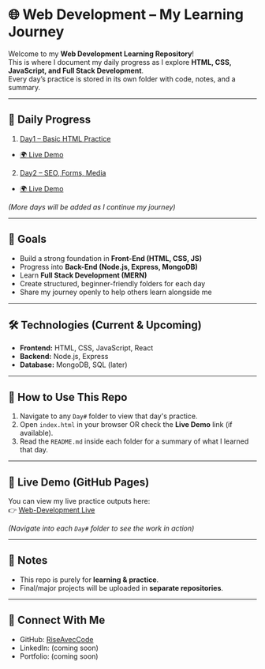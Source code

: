 # 🌐 Web Development – My Learning Journey

Welcome to my **Web Development Learning Repository**!  
This is where I document my daily progress as I explore **HTML, CSS, JavaScript, and Full Stack Development**.  
Every day’s practice is stored in its own folder with code, notes, and a summary.

---

## 📅 Daily Progress

1. [Day1 – Basic HTML Practice](Day1)
- [🌍 Live Demo](https://riseaveccode.github.io/Web-Development/Day1/)

2. [Day2 – SEO, Forms, Media](Day2)
- [🌍 Live Demo](https://riseaveccode.github.io/Web-Development/Day2/)
  
*(More days will be added as I continue my journey)*

---

## 🧠 Goals

- Build a strong foundation in **Front-End (HTML, CSS, JS)**  
- Progress into **Back-End (Node.js, Express, MongoDB)**  
- Learn **Full Stack Development (MERN)**  
- Create structured, beginner-friendly folders for each day  
- Share my journey openly to help others learn alongside me  

---

## 🛠 Technologies (Current & Upcoming)

- **Frontend:** HTML, CSS, JavaScript, React  
- **Backend:** Node.js, Express  
- **Database:** MongoDB, SQL (later)  

---

## 📌 How to Use This Repo

1. Navigate to any `Day#` folder to view that day's practice.  
2. Open `index.html` in your browser OR check the **Live Demo** link (if available).  
3. Read the `README.md` inside each folder for a summary of what I learned that day.  

---

## 🚀 Live Demo (GitHub Pages)

You can view my live practice outputs here:  
👉 [Web-Development Live](https://riseaveccode.github.io/Web-Development/)  

*(Navigate into each `Day#` folder to see the work in action)*  

---

## 📝 Notes

- This repo is purely for **learning & practice**.  
- Final/major projects will be uploaded in **separate repositories**. 

---

## 🤝 Connect With Me

- GitHub: [RiseAvecCode](https://github.com/RiseAvecCode)  
- LinkedIn: (coming soon)  
- Portfolio: (coming soon)  
